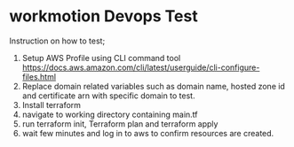 # workmotion Devops Test
Instruction on how to test;
1. Setup AWS Profile using CLI command tool https://docs.aws.amazon.com/cli/latest/userguide/cli-configure-files.html
2. Replace domain related variables such as domain name, hosted zone id and certificate arn with specific domain to test.
3. Install terraform
4. navigate to working directory containing main.tf
5. run terraform init, Terraform plan and terraform apply
6. wait few minutes and log in to aws to confirm resources are created.
